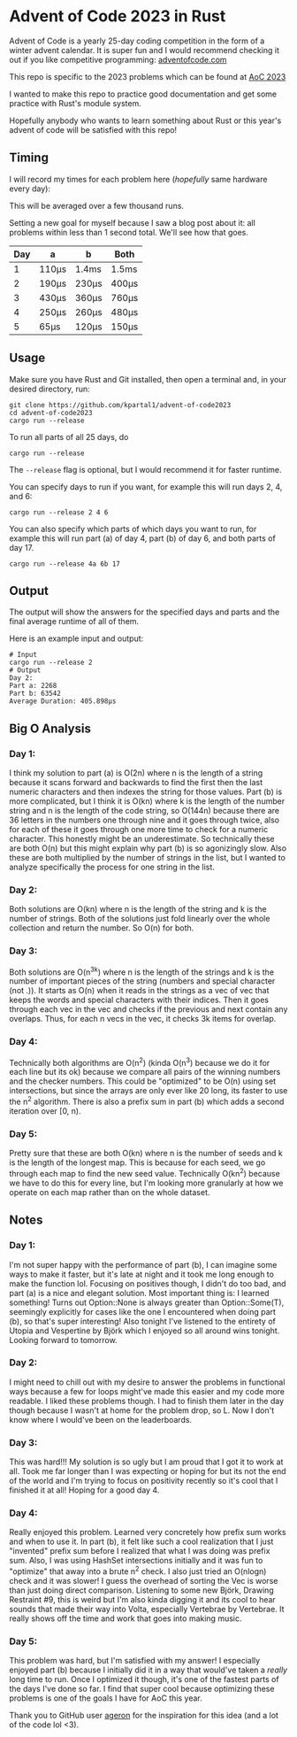 Advent of Code 2023 in Rust
===========================
Advent of Code is a yearly 25-day coding competition in the form of a winter advent calendar. It is super fun and I would recommend checking it out if you like competitive programming: [adventofcode.com](https://adventofcode.com/about)

This repo is specific to the 2023 problems which can be found at [AoC 2023](https://adventofcode.com/2023)

I wanted to make this repo to practice good documentation and get some practice with Rust's module system.

Hopefully anybody who wants to learn something about Rust or this year's advent of code will be satisfied with this repo!

Timing
------

I will record my times for each problem here (*hopefully* same hardware every day):

This will be averaged over a few thousand runs.

Setting a new goal for myself because I saw a blog post about it: all problems within less than 1 second total. We'll see how that goes.

| Day | a     | b     | Both  |
|-----|-------|-------|-------|
| 1   | 110µs | 1.4ms | 1.5ms |
| 2   | 190µs | 230µs | 400µs |
| 3   | 430µs | 360µs | 760µs |
| 4   | 250µs | 260µs | 480µs |
| 5   | 65µs  | 120µs | 150µs |

Usage
-----

Make sure you have Rust and Git installed, then open a terminal and, in your desired directory, run:

```shell
git clone https://github.com/kpartal1/advent-of-code2023
cd advent-of-code2023
cargo run --release
```

To run all parts of all 25 days, do

```
cargo run --release
```

The `--release` flag is optional, but I would recommend it for faster runtime.

You can specify days to run if you want, for example this will run days 2, 4, and 6:

```
cargo run --release 2 4 6
```

You can also specify which parts of which days you want to run, for example this will run part (a) of day 4, part (b) of day 6, and both parts of day 17.

```
cargo run --release 4a 6b 17
```

## Output

The output will show the answers for the specified days and parts and the final average runtime of all of them.

Here is an example input and output:

```
# Input
cargo run --release 2
# Output
Day 2:
Part a: 2268
Part b: 63542
Average Duration: 405.898µs
```

Big O Analysis
--------------

### Day 1: 
I think my solution to part (a) is O(2n) where n is the length of a string because it scans forward and backwards to find the first then the last numeric characters and then indexes the string for those values. Part (b) is more complicated, but I think it is O(kn) where k is the length of the number string and n is the length of the code string, so O(144n) because there are 36 letters in the numbers one through nine and it goes through twice, also for each of these it goes through one more time to check for a numeric character. This honestly might be an underestimate. So technically these are both O(n) but this might explain why part (b) is so agonizingly slow. Also these are both multiplied by the number of strings in the list, but I wanted to analyze specifically the process for one string in the list.

### Day 2: 
Both solutions are O(kn) where n is the length of the string and k is the number of strings. Both of the solutions just fold linearly over the whole collection and return the number. So O(n) for both.

### Day 3:
Both solutions are O(n<sup>3k</sup>) where n is the length of the strings and k is the number of important pieces of the string (numbers and special character (not .)). It starts as O(n) when it reads in the strings as a vec of vec that keeps the words and special characters with their indices. Then it goes through each vec in the vec and checks if the previous and next contain any overlaps. Thus, for each n vecs in the vec, it checks 3k items for overlap.

### Day 4:
Technically both algorithms are O(n<sup>2</sup>) (kinda O(n<sup>3</sup>) because we do it for each line but its ok) because we compare all pairs of the winning numbers and the checker numbers. This could be "optimized" to be O(n) using set intersections, but since the arrays are only ever like 20 long, its faster to use the n<sup>2</sup> algorithm. There is also a prefix sum in part (b) which adds a second iteration over [0, n).

### Day 5:
Pretty sure that these are both O(kn) where n is the number of seeds and k is the length of the longest map. This is because for each seed, we go through each map to find the new seed value. Technically O(kn<sup>2</sup>) because we have to do this for every line, but I'm looking more granularly at how we operate on each map rather than on the whole dataset.

Notes
-----

### Day 1:
I'm not super happy with the performance of part (b), I can imagine some ways to make it faster, but it's late at night and it took me long enough to make the function lol. Focusing on positives though, I didn't do too bad, and part (a) is a nice and elegant solution. Most important thing is: I learned something! Turns out Option::None is always greater than Option::Some(T), seemingly explicitly for cases like the one I encountered when doing part (b), so that's super interesting! Also tonight I've listened to the entirety of Utopia and Vespertine by Björk which I enjoyed so all around wins tonight. Looking forward to tomorrow.

### Day 2:
I might need to chill out with my desire to answer the problems in functional ways because a few for loops might've made this easier and my code more readable. I liked these problems though. I had to finish them later in the day though because I wasn't at home for the problem drop, so L. Now I don't know where I would've been on the leaderboards.

### Day 3:
This was hard!!! My solution is so ugly but I am proud that I got it to work at all. Took me far longer than I was expecting or hoping for but its not the end of the world and I'm trying to focus on positivity recently so it's cool that I finished it at all! Hoping for a good day 4.

### Day 4:
Really enjoyed this problem. Learned very concretely how prefix sum works and when to use it. In part (b), it felt like such a cool realization that I just "invented" prefix sum before I realized that what I was doing was prefix sum. Also, I was using HashSet intersections initially and it was fun to "optimize" that away into a brute n<sup>2</sup> check. I also just tried an O(nlogn) check and it was slower! I guess the overhead of sorting the Vec is worse than just doing direct comparison. Listening to some new Björk, Drawing Restraint #9, this is weird but I'm also kinda digging it and its cool to hear sounds that made their way into Volta, especially Vertebrae by Vertebrae. It really shows off the time and work that goes into making music.

### Day 5:
This problem was hard, but I'm satisfied with my answer! I especially enjoyed part (b) because I initially did it in a way that would've taken a *really* long time to run. Once I optimized it though, it's one of the fastest parts of the days I've done so far. I find that super cool because optimizing these problems is one of the goals I have for AoC this year.

Thank you to GitHub user [ageron](https://github.com/ageron) for the inspiration for this idea (and a lot of the code lol <3).
